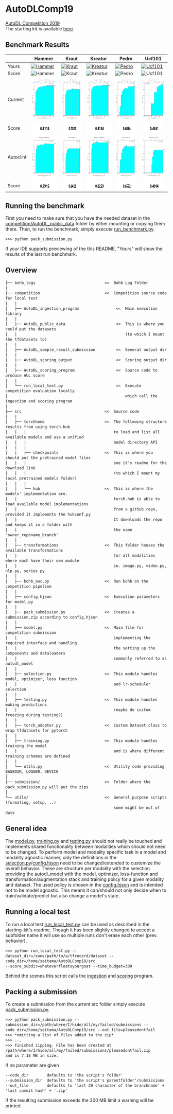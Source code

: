 # AutoDLComp19
[AutoDL Competition 2019](https://autodl.chalearn.org/)<br />
The starting kit is available [here](https://github.com/zhengying-liu/autodl_starting_kit_stable).


## Benchmark Results

| |Hammer|Kraut|Kreatur|Pedro|Ucf101|
|-|------|-----|-------|-----|------|
|Yours|[<img src="competition/AutoDL_scoring_output/bench_Hammer/learning-curve-Hammer.png" alt="Hammer" title="Hammer" width="132" height="132" />](competition/AutoDL_scoring_output/bench_Hammer/learning-curve-Hammer.png)|[<img src="competition/AutoDL_scoring_output/bench_Kraut/learning-curve-kraut.png" alt="Kraut" title="Kraut" width="132" height="132" />](competition/AutoDL_scoring_output/bench_Kraut/learning-curve-kraut.png)|[<img src="competition/AutoDL_scoring_output/bench_Kreatur/learning-curve-kreatur.png" alt="Kreatur" title="Kreatur" width="132" height="132" />](competition/AutoDL_scoring_output/bench_Kreatur/learning-curve-kreatur.png)|[<img src="competition/AutoDL_scoring_output/bench_Pedro/learning-curve-pedro.png" alt="Pedro" title="Pedro" width="132" height="132" />](competition/AutoDL_scoring_output/bench_Pedro/learning-curve-pedro.png)|[<img src="competition/AutoDL_scoring_output/bench_Ucf101/learning-curve-Ucf-101.png" alt="Ucf101" title="Ucf101" width="132" height="132" />](competition/AutoDL_scoring_output/bench_Ucf101/learning-curve-Ucf-101.png)|
|Score|<img src="competition/AutoDL_scoring_output/bench_Hammer/final_score.png" alt="Hammer" title="Hammer" width="132" height="30" />|<img src="competition/AutoDL_scoring_output/bench_Kraut/final_score.png" alt="Kraut" title="Kraut" width="132" height="30" />|<img src="competition/AutoDL_scoring_output/bench_Kreatur/final_score.png" alt="Kreatur" title="Kreatur" width="132" height="30" />|<img src="competition/AutoDL_scoring_output/bench_Pedro/final_score.png" alt="Pedro" title="Pedro" width="132" height="30" />|<img src="competition/AutoDL_scoring_output/bench_Ucf101/final_score.png" alt="Ucf101" title="Ucf101" width="132" height="30" />|
|Current|[<img src="docs/baseline/bench_Hammer/learning-curve-Hammer.png" alt="Hammer" title="Hammer" width="132" height="132" />](docs/baseline/bench_Hammer/learning-curve-Hammer.png)|[<img src="docs/baseline/bench_Kraut/learning-curve-kraut.png" alt="Kraut" title="Kraut" width="132" height="132" />](docs/baseline/bench_Kraut/learning-curve-kraut.png)|[<img src="docs/baseline/bench_Kreatur/learning-curve-kreatur.png" alt="Kreatur" title="Kreatur" width="132" height="132" />](docs/baseline/bench_Kreatur/learning-curve-kreatur.png)|[<img src="docs/baseline/bench_Pedro/learning-curve-pedro.png" alt="Pedro" title="Pedro" width="132" height="132" />](docs/baseline/bench_Pedro/learning-curve-pedro.png)|[<img src="docs/baseline/bench_Ucf101/learning-curve-Ucf-101.png" alt="Ucf101" title="Ucf101" width="132" height="132" />](docs/baseline/bench_Ucf101/learning-curve-Ucf-101.png)|
|Score|<img src="docs/baseline/bench_Hammer/final_score.png" alt="Hammer" title="Hammer" width="132" height="30" />|<img src="docs/baseline/bench_Kraut/final_score.png" alt="Kraut" title="Kraut" width="132" height="30" />|<img src="docs/baseline/bench_Kreatur/final_score.png" alt="Kreatur" title="Kreatur" width="132" height="30" />|<img src="docs/baseline/bench_Pedro/final_score.png" alt="Pedro" title="Pedro" width="132" height="30" />|<img src="docs/baseline/bench_Ucf101/final_score.png" alt="Ucf101" title="Ucf101" width="132" height="30" />|
|Autoclint|[<img src="docs/autoclint/bench_Hammer/learning-curve-Hammer.png" alt="Hammer" title="Hammer" width="132" height="132" />](docs/autoclint/bench_Hammer/learning-curve-Hammer.png)|[<img src="docs/autoclint/bench_Kraut/learning-curve-kraut.png" alt="Kraut" title="Kraut" width="132" height="132" />](docs/autoclint/bench_Kraut/learning-curve-kraut.png)|[<img src="docs/autoclint/bench_Kreatur/learning-curve-kreatur.png" alt="Kreatur" title="Kreatur" width="132" height="132" />](docs/autoclint/bench_Kreatur/learning-curve-kreatur.png)|[<img src="docs/autoclint/bench_Pedro/learning-curve-pedro.png" alt="Pedro" title="Pedro" width="132" height="132" />](docs/autoclint/bench_Pedro/learning-curve-pedro.png)|[<img src="docs/autoclint/bench_Ucf101/learning-curve-Ucf-101.png" alt="Ucf101" title="Ucf101" width="132" height="132" />](docs/autoclint/bench_Ucf101/learning-curve-Ucf-101.png)|
|Score|<img src="docs/autoclint/bench_Hammer/final_score.png" alt="Hammer" title="Hammer" width="132" height="30" />|<img src="docs/autoclint/bench_Kraut/final_score.png" alt="Kraut" title="Kraut" width="132" height="30" />|<img src="docs/autoclint/bench_Kreatur/final_score.png" alt="Kreatur" title="Kreatur" width="132" height="30" />|<img src="docs/autoclint/bench_Pedro/final_score.png" alt="Pedro" title="Pedro" width="132" height="30" />|<img src="docs/autoclint/bench_Ucf101/final_score.png" alt="Ucf101" title="Ucf101" width="132" height="30" />|

## Running the benchmark
First you need to make sure that you have the needed dataset in the [competition/AutoDL_public_data](competition/AutoDL_public_data) folder by either mounting or copying them there. Then, to run the benchmark, simply execute [run_benchmark.py](src/run_benchmark.py).
```shell
>>> python pack_submission.py
```
If your IDE supports previewing of the this README, "Yours" will show the results of the last run benchmark.



## Overview
```
├── bohb_logs                              <<  Bohb Log Folder
|
├── competition                            <<  Competition source code for local test
|   |
│   ├── AutoDL_ingestion_program                <<  Main execution library
|   |
│   ├── AutoDL_public_data                      <<  This is where you could put the datasets
|   |                                               (to which I mount the tfdatasets to)
|   |
│   ├── AutoDL_sample_result_submission         <<  General output dir
│   |
│   ├── AutoDL_scoring_output                   <<  Scoring output dir
|   |
│   ├── AutoDL_scoring_program                  <<  Source code to produce AUL score
|   |
│   └── run_local_test.py                       <<  Execute competition evaluation locally
|                                                   which call the ingestion and scoring program
│
├── src                                    <<  Source code
|   |
│   ├── torchhome                          <<  The following structure results from using torch.hub
|   |   |                                      to load and list all available models and use a unified
|   |   |                                      model directory API
|   |   |
|   |   ├── checkpoints                    <<  This is where you should put the pretrained model files
|   |   |                                      see it's readme for the download link
|   |   |                                      (to which I mount my local pretrained models folder)
|   |   |
|   │   └── hub                            <<  This is where the models' implementation are.
|   |                                          torch.hub is able to load available model implementations
|   |                                          from a github repo, provided it implements the hubconf.py
|   |                                          It downloads the repo and keeps it in a folder with
|   |                                          the name 'owner_reponame_branch'
|   |
│   ├── transformations                    <<  This folder houses the available transformations
|   |                                          for all modalities where each have their own module
|   |                                          ie. image.py, video.py, nlp.py, series.py
|   │
│   ├── bohb_auc.py                        <<  Run bohb on the competition pipeline
|   |
│   ├── config.hjson                       <<  Execution parameters for model.py
|   |
│   ├── pack_submission.py                 <<  Creates a submission.zip according to config.hjson
|   |
│   ├── model.py                           <<  Main file for competition submission
|   |                                          implementing the required interface and handling
|   |                                          the setting up the components and dataloaders
|   |                                          commonly referred to as autodl_model
|   |
│   ├── selection.py                       <<  This module handles model, optimizer, loss function
|   |                                          and lr-scheduler selection
|   |
│   ├── testing.py                         <<  This module handles making predictions
|   |                                          (maybe do custom freezing during testing?)
|   |
│   ├── torch_adapter.py                   <<  Custom Dataset class to wrap tfdatasets for pytorch
|   |
│   ├── training.py                        <<  This module handles training the model
|   |                                          and is where different training schemes are defined
|   |
│   └── utils.py                           <<  Utility code providing BASEDIR, LOGGER, DEVICE
│
├── submission/                            <<  Folder where the pack_submission.py will put the zips
│
└── utils/                                 <<  General purpose scripts (formating, setup, ..)
                                               some might be out of date
```

## General idea
The [model.py](src/model.py), [training.py](src/training.py) and [testing.py](src/testing.py) should not really be touched and implements shared functionality between modalities which should not need to be changed.
To perform model and modality specific task in a model and modality agnostic manner, only the definitions in the [selection.py](src/selection.py)/[config.hjson](src/config.hjson) need to be changed/extended to customize the overall behavior.
These are structure per modality with the selection providing the autodl_model with the model, optimizer, loss-function and transformation/augmentation stack and training policy for a given modality and dataset.
The used policy is chosen in the [config.hjson](src/config.hjson) and is intended not to be model agnostic. This means it can/should not only decide when to train/validate/predict but also change a model's state.


## Running a local test
To run a local test [run_local_test.py](competition/run_local_test.py) can be used as described in the starting-kit's readme. Though it has been slightly changed to accept a subfolder name it will use so multiple runs don't erase each other (prev. behavior).
```
>>> python run_local_test.py --dataset_dir=/some/path/to/a/tfrecord/dataset --code_dir=/home/saitama/AutoDLComp19/src
--score_subdir=whateverfloatsyourgoat --time_budget=300
```
Behind the scenes this script calls the [ingestion](competition/AutoDL_ingestion_program/ingestion.py) and [scoring](competition/AutoDL_scoring_program/score.py) program.

## Packing a submission
To create a submission from the current src folder simply execute [pack_submission.py](src/pack_submission.py).
```
>>> python pack_submission.py --submission_dir=/path/where/I/hide/all/my/failed/submissions --code_dir=/home/saitama/AutoDLComp19/src --out_file=pleasedontfail
>>> *omitting a list of files added to the zip*
>>> ...
>>> Finished zipping. File has been created at /path/where/I/hide/all/my/failed/submissions/pleasedontfail.zip
and is 7.18 MB in size.
```
If no parameter are given
```
--code_dir        defaults to 'the script's folder'
--submission_dir  defaults to 'the script's parentfolder'/submissions
--out_file        defaults to 'last 20 character of the branchname' + 'last commit hash' + '.zip'
```
If the resulting submission exceeds the 300 MB limit a warning will be printed
